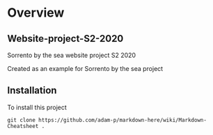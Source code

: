 # Overview
## Website-project-S2-2020
Sorrento by the sea website project S2 2020

Created as an example for Sorrento by the sea project

## Installation
To install this project
```
git clone https://github.com/adam-p/markdown-here/wiki/Markdown-Cheatsheet .
```



